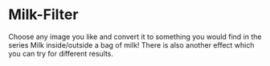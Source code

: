 # Milk-Filter
Choose any image you like and convert it to something you would find in the series Milk inside/outside a bag of milk! There is also another effect which you can try for different results.
